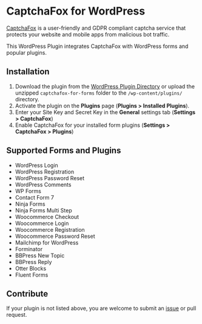 # CaptchaFox for WordPress

[CaptchaFox](https://captchafox.com/) is a user-friendly and GDPR compliant captcha service that protects your website and mobile apps from malicious bot traffic.

This WordPress Plugin integrates CaptchaFox with WordPress forms and popular plugins.

## Installation

1. Download the plugin from the [WordPress Plugin Directory](https://wordpress.org/plugins/captchafox-for-forms/) or upload the unzipped `captchafox-for-forms` folder to the `/wp-content/plugins/` directory.
2. Activate the plugin on the **Plugins** page (**Plugins > Installed Plugins**).
3. Enter your Site Key and Secret Key in the **General** settings tab (**Settings > CaptchaFox**)  
4. Enable CaptchaFox for your installed form plugins (**Settings > CaptchaFox > Plugins**)  

## Supported Forms and Plugins

- WordPress Login
- WordPress Registration
- WordPress Password Reset
- WordPress Comments
- WP Forms
- Contact Form 7
- Ninja Forms
- Ninja Forms Multi Step
- Woocommerce Checkout
- Woocommerce Login
- Woocommerce Registration
- Woocommerce Password Reset
- Mailchimp for WordPress
- Forminator
- BBPress New Topic
- BBPress Reply
- Otter Blocks
- Fluent Forms

## Contribute

If your plugin is not listed above, you are welcome to submit an [issue](https://github.com/captchafox/captchafox-wordpress/issues/new) or pull request.
